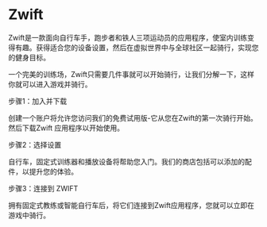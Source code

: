 # 

# Zwift

Zwift是一款面向自行车手，跑步者和铁人三项运动员的应用程序，使室内训练变得有趣。获得适合您的设备设置，然后在虚拟世界中与全球社区一起骑行，实现您的健身目标。

一个完美的训练场，Zwift只需要几件事就可以开始骑行，让我们分解一下，这样你就可以进入游戏并骑行。

步骤1：加入并下载

创建一个账户将允许您访问我们的免费试用版-它从您在Zwift的第一次骑行开始。然后下载Zwift 应用程序以开始使用。

步骤2：选择设置

自行车，固定式训练器和播放设备将帮助您入门。我们的商店包括可以添加的配件，以提升您的体验。

步骤3：连接到 ZWIFT

拥有固定式教练或智能自行车后，将它们连接到Zwift应用程序，您就可以立即在游戏中骑行。

